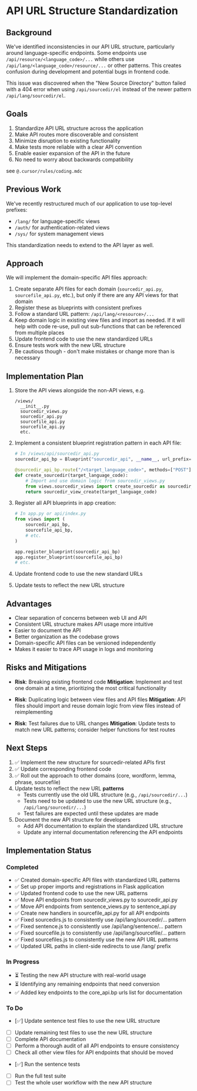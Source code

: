 # API URL Structure Standardization

## Background

We've identified inconsistencies in our API URL structure, particularly around language-specific endpoints. Some endpoints use `/api/resource/<language_code>/...` while others use `/api/lang/<language_code>/resource/...` or other patterns. This creates confusion during development and potential bugs in frontend code.

This issue was discovered when the "New Source Directory" button failed with a 404 error when using `/api/sourcedir/el` instead of the newer pattern `/api/lang/sourcedir/el`.

## Goals

1. Standardize API URL structure across the application
2. Make API routes more discoverable and consistent
3. Minimize disruption to existing functionality
4. Make tests more reliable with a clear API convention
5. Enable easier expansion of the API in the future
6. No need to worry about backwards compatibility

see `@.cursor/rules/coding.mdc`

## Previous Work

We've recently restructured much of our application to use top-level prefixes:
- `/lang/` for language-specific views
- `/auth/` for authentication-related views
- `/sys/` for system management views

This standardization needs to extend to the API layer as well.

## Approach

We will implement the domain-specific API files approach:

1. Create separate API files for each domain (`sourcedir_api.py`, `sourcefile_api.py`, etc.), but only if there are any API views for that domain
2. Register these as blueprints with consistent prefixes
3. Follow a standard URL pattern: `/api/lang/<resource>/...`
4. Keep domain logic in existing view files and import as needed. If it will help with code re-use, pull out sub-functions that can be referenced from multiple places
5. Update frontend code to use the new standardized URLs
6. Ensure tests work with the new URL structure
7. Be cautious though - don't make mistakes or change more than is necessary

## Implementation Plan

1. Store the API views alongside the non-API views, e.g.
   ```
   /views/
     __init__.py
     sourcedir_views.py
     sourcedir_api.py
     sourcefile_api.py
     sourcefile_api.py
     etc.
   ```

2. Implement a consistent blueprint registration pattern in each API file:
   ```python
   # In /views/api/sourcedir_api.py
   sourcedir_api_bp = Blueprint("sourcedir_api", __name__, url_prefix="/api/lang/sourcedir")
   
   @sourcedir_api_bp.route("/<target_language_code>", methods=["POST"])
   def create_sourcedir(target_language_code):
       # Import and use domain logic from sourcedir_views.py
       from views.sourcedir_views import create_sourcedir as sourcedir_view_create
       return sourcedir_view_create(target_language_code)
   ```

3. Register all API blueprints in app creation:
   ```python
   # In app.py or api/index.py
   from views import (
       sourcedir_api_bp,
       sourcefile_api_bp,
       # etc.
   )
   
   app.register_blueprint(sourcedir_api_bp)
   app.register_blueprint(sourcefile_api_bp)
   # etc.
   ```

4. Update frontend code to use the new standard URLs

5. Update tests to reflect the new URL structure


## Advantages

- Clear separation of concerns between web UI and API
- Consistent URL structure makes API usage more intuitive
- Easier to document the API
- Better organization as the codebase grows
- Domain-specific API files can be versioned independently
- Makes it easier to trace API usage in logs and monitoring

## Risks and Mitigations

- **Risk**: Breaking existing frontend code 
  **Mitigation**: Implement and test one domain at a time, prioritizing the most critical functionality

- **Risk**: Duplicating logic between view files and API files
  **Mitigation**: API files should import and reuse domain logic from view files instead of reimplementing

- **Risk**: Test failures due to URL changes
  **Mitigation**: Update tests to match new URL patterns; consider helper functions for test routes

## Next Steps

1. ✅ Implement the new structure for sourcedir-related APIs first
2. ✅ Update corresponding frontend code 
3. ✅ Roll out the approach to other domains (core, wordform, lemma, phrase, sourcefile)
4. Update tests to reflect the new URL **patterns**
   - Tests currently use the old URL structure (e.g., `/api/sourcedir/...`)
   - Tests need to be updated to use the new URL structure (e.g., `/api/lang/sourcedir/...`)
   - Test failures are expected until these updates are made
5. Document the new API structure for developers
   - Add API documentation to explain the standardized URL structure
   - Update any internal documentation referencing the API endpoints

## Implementation Status

### Completed
- ✅ Created domain-specific API files with standardized URL patterns
- ✅ Set up proper imports and registrations in Flask application
- ✅ Updated frontend code to use the new URL patterns
- ✅ Move API endpoints from sourcedir_views.py to sourcedir_api.py
- ✅ Move API endpoints from sentence_views.py to sentence_api.py
- ✅ Create new handlers in sourcefile_api.py for all API endpoints
- ✅ Fixed sourcedirs.js to consistently use /api/lang/sourcedir/... pattern
- ✅ Fixed sentence.js to consistently use /api/lang/sentence/... pattern
- ✅ Fixed sourcefile.js to consistently use /api/lang/sourcefile/... pattern
- ✅ Fixed sourcefiles.js to consistently use the new API URL patterns
- ✅ Updated URL paths in client-side redirects to use /lang/ prefix

### In Progress
- ⏳ Testing the new API structure with real-world usage
- ⏳ Identifying any remaining endpoints that need conversion 
- ✅ Added key endpoints to the core_api.bp urls list for documentation

### To Do
- [✅] Update sentence test files to use the new URL structure
- [ ] Update remaining test files to use the new URL structure
- [ ] Complete API documentation
- [ ] Perform a thorough audit of all API endpoints to ensure consistency
- [ ] Check all other view files for API endpoints that should be moved
- [✅] Run the sentence tests
- [ ] Run the full test suite
- [ ] Test the whole user workflow with the new API structure